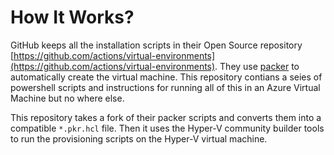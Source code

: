 # How It Works?
GitHub keeps all the installation scripts in their Open Source repository [https://github.com/actions/virtual-environments](https://github.com/actions/virtual-environments). They use [packer](https://github.com/hashicorp/packer) to automatically create the virtual machine. This repository contians a seies of powershell scripts and instructions for running all of this in an Azure Virtual Machine but no where else.

This repository takes a fork of their packer scripts and converts them into a compatible `*.pkr.hcl` file. Then it uses the Hyper-V community builder tools to run the provisioning scripts on the Hyper-V virtual machine.